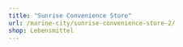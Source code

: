 ```yaml
---
title: "Sunrise Convenience Store"
url: /marine-city/sunrise-convenience-store-2/
shop: Lebensmittel
---
```

